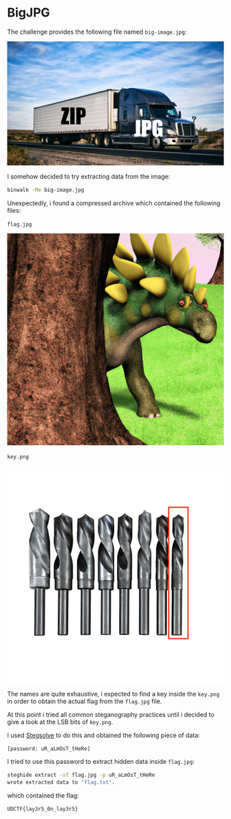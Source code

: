 # BigJPG

The challenge provides the following file named `big-image.jpg`:

![chall_file](./big-image.jpg)

I somehow decided to try extracting data from the image:

```bash
binwalk -Me big-image.jpg
```

Unexpectedly, i found a compressed archive which contained the following files: 

`flag.jpg`

![flag](./flag.jpg)

`key.png`

![key](./key.png)

The names are quite exhaustive, i expected to find a key inside the `key.png` in order to obtain the actual flag from the `flag.jpg` file.

At this point i tried all common steganography practices until i decided to give a look at the LSB bits of `key.png`.

I used [Stegsolve](https://wiki.bi0s.in/steganography/stegsolve/) to do this and obtained the following piece of data:

    [password: uR_aLmOsT_tHeRe]

I tried to use this password to extract hidden data inside `flag.jpg`:

```bash
steghide extract -sf flag.jpg -p uR_aLmOsT_tHeRe 
wrote extracted data to "flag.txt".
```

which contained the flag:

    UDCTF{lay3r5_0n_lay3r5}


